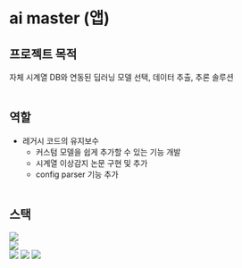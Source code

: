 # ai master (앱)
## 프로젝트 목적
자체 시계열 DB와 연동된 딥러닝 모델 선택, 데이터 추출, 추론 솔루션
<br/><br/>

## 역할
- 레거시 코드의 유지보수
  - 커스텀 모델을 쉽게 추가할 수 있는 기능 개발
  - 시계열 이상감지 논문 구현 및 추가
  - config parser 기능 추가
<br/><br/>

## 스택
<img src='https://img.shields.io/badge/python-4584b6?style=for-the-badge&logo=python&logoColor=white'><br/>
<img src='https://img.shields.io/badge/fastapi-005571?style=for-the-badge&logo=fastapi&logoColor=white'><br/>
<img src='https://img.shields.io/badge/tensorflow-FF6F00?style=for-the-badge&logo=tensorflow&logoColor=white'> <img src='https://img.shields.io/badge/keras-D00000?style=for-the-badge&logo=keras&logoColor=white'> <img src='https://img.shields.io/badge/numpy-013243?style=for-the-badge&logo=numpy&logoColor=white'><br/>